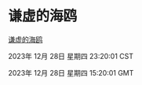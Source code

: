 # 谦虚的海鸥
[谦虚的海鸥](http://219.139.199.210:56308/qxdho/course/base/hotlink/index.php)

2023年 12月 28日 星期四 23:20:01 CST

2023年 12月 28日 星期四 15:20:01 GMT
